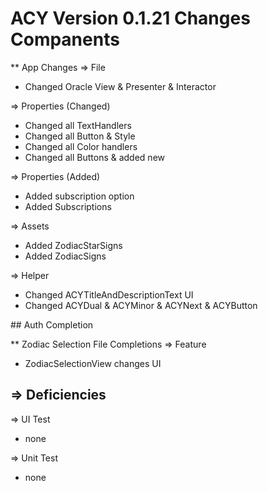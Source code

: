 #  ACY Version 0.1.21 Changes Companents

** App Changes
=> File
- Changed Oracle View & Presenter & Interactor

=> Properties (Changed)
- Changed all TextHandlers 
- Changed all Button & Style
- Changed all Color handlers
- Changed all Buttons & added new 

=> Properties (Added)
- Added subscription option
- Added Subscriptions 

=> Assets
- Added ZodiacStarSigns 
- Added ZodiacSigns

=> Helper
- Changed ACYTitleAndDescriptionText UI
- Changed ACYDual & ACYMinor & ACYNext & ACYButton

## Auth Completion

** Zodiac Selection File Completions 
=> Feature 
- ZodiacSelectionView changes UI

=> Deficiencies
- 

=> UI Test
- none

=> Unit Test
- none
